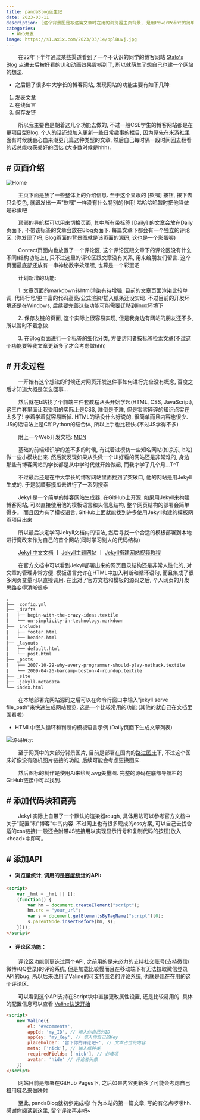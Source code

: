 ```yaml
---
title: pandaBlog诞生记
date: 2023-03-11
description: (这个背景图是写这篇文章时在用的浏览器主页背景, 是用PowerPoint的简单三角形+虚化效果制作的)
categories:
  - Web开发
image: https://s1.ax1x.com/2023/03/14/pplBuvj.jpg
---
```


&emsp;&emsp; 在22年下半年通过某些渠道看到了一个不认识的同学的博客网站 [Stalo's Blog](https://jin-yuhan.github.io/) 点进去后被好看的UI和动画效果震撼到了, 所以就萌生了想自己也建一个网站的想法.

* 之后翻了很多中大学长的博客网站, 发现网站的功能主要有如下几种:

1. 发表文章
2. 在线留言
3. 保存友链

&emsp;&emsp; 所以我主要也是朝着这几个功能去做的, 不过一般CSE学生的博客网站都是在更项目型Blog. 个人的话还想加入更新一些日常趣事的栏目, 因为原先在米游社里面有时候就会心血来潮更几篇这种类型的文章, 然后自己每时隔一段时间回去翻看的话总能收获美好的回忆 (大多数时候是hhh).

## # 页面介绍

![Home](https://s1.ax1x.com/2023/03/15/pp3uaDJ.png)

&emsp;&emsp; 主页下面是放了一些整体上的介绍信息. 至于这个显眼的 [欸嘿] 按钮, 按下去只会变色, 就跟发出一声"欸嘿"一样没有什么特别的作用! 哈哈哈哈暂时把他当做是彩蛋吧

&emsp;&emsp; 顶部的导航栏可以用来切换页面, 其中所有带标签 [Daily] 的文章会放在Daily页面下, 不带该标签的文章会放在Blog页面下. 每篇文章下都会有一个独立的评论区. (你发现了吗, Blog页面的背景图就是该页面的源码, 这也是一个彩蛋喔)

&emsp;&emsp; Contact页面内也放置了一个评论区, 这个评论区跟文章下的评论区没有什么不同(结构功能上), 只不过这里的评论区跟文章没有关系, 用来给朋友们留言. 这个页面最底部还放有一串神秘数字欸嘿嘿, 也算是一个彩蛋吧

&emsp;&emsp; 计划新增的功能:

&emsp;&emsp; 1. 文章页面的markdown转html渲染有待增强, 目前的文章页面渲染比较单调, 代码行号/更丰富的代码高亮/公式渲染/插入纸条还没实现. 不过目前的开发环境还是在Windows, 后续要完善这些功能可能需要迁移到linux环境下

&emsp;&emsp; 2. 保存友链的页面, 这个实际上很容易实现, 但是我身边有网站的朋友还不多, 所以暂时不着急做.

&emsp;&emsp; 3. 在Blog页面进行一个标签的细化分类, 方便访问者按标签检索文章(不过这个功能要等我文章更新多了才会考虑做hhh)

## # 开发过程

&emsp;&emsp; 一开始有这个想法的时候还对网页开发这件事如何进行完全没有概念, 百度之后才知道大概是怎么回事...

&emsp;&emsp; 然后就在b站找了个前端三件套教程从头开始学起(HTML, CSS, JavaScript), 这三件套里面让我受阻的实际上是CSS, 难倒是不难, 但是零零碎碎的知识点实在太多了! 学着学着就容易断掉. HTML的话没什么好说的, 很简单而且内容也很少. JS的话语法上是C和Python的结合体, 所以上手也比较快.(不过JS学得不多)

&emsp;&emsp; 附上一个Web开发文档: [MDN](https://developer.mozilla.org/zh-CN/)

&emsp;&emsp; 基础的前端知识学的差不多的时候, 有试着过模仿一些知名网站(如京东, b站)做一些小模块出来. 然后就发现如果从头做一个UI好看的网站还是非常难的, 身边那些有博客网站的学长都是从中学时代就开始做起, 而我才学了几个月...T^T

&emsp;&emsp; 不过最后还是在中大学长的博客网站里面找到了突破口, 他的网站是用Jekyll生成的. 于是就顺藤摸瓜去进行了一系列搜索

&emsp;&emsp; Jekyll是一个简单的博客网站生成器, 在GitHub上开源. 如果用Jekyll来构建博客网站, 可以直接使用他的模板语言和头信息结构, 整个网页结构的部署会简单得多。 而且因为有了模板语言, GitHub上面就能找到许多使用Jekyll构建的模板网页项目出来

&emsp;&emsp; 所以最后决定学习Jekyll文档内的语法, 然后寻找一个合适的模板部署到本地进行魔改来作为自己的首个网站(同时学习别人的代码结构)

&emsp;&emsp; [Jekyll中文文档](http://jekyllcn.com/) 丨 [Jekyll主题网站](http://jekyllthemes.org/) 丨 [Jekyll搭建网站视频教程](https://www.bilibili.com/video/BV14x411t7ZU/)

&emsp;&emsp; 在官方文档中可以看到Jekyll部署出来的网页目录结构还是非常人性化的, 对文章的管理非常方便. 模板语言允许在HTML中加入判断和循环语句, 而且集成了很多网页变量可以直接调用. 在比对了官方文档和模板的源码之后, 个人网页的开发思路变得清晰很多

```txt
.
├── _config.yml
├── _drafts
|   ├── begin-with-the-crazy-ideas.textile
|   └── on-simplicity-in-technology.markdown
├── _includes
|   ├── footer.html
|   └── header.html
├── _layouts
|   ├── default.html
|   └── post.html
├── _posts
|   ├── 2007-10-29-why-every-programmer-should-play-nethack.textile
|   └── 2009-04-26-barcamp-boston-4-roundup.textile
├── _site
├── .jekyll-metadata
└── index.html
```

&emsp;&emsp; 在本地部署完网站源码之后可以在命令行窗口中输入"jekyll serve file_path"来快速生成网站预览. 这是一个比较常用的功能 (其他的就自己在文档里面看啦)

* HTML中嵌入循环和判断的模板语言示例 (Daily页面下生成文章列表)

![源码展示](https://s1.ax1x.com/2023/03/15/pp3UbtS.png)

&emsp;&emsp; 至于网页中的大部分背景图片, 目前是部署在国内的[路过图床](https://imgse.com/)下, 不过这个图床好像没有随机图片链接的功能, 后续可能会考虑更换图床. 

&emsp;&emsp; 然后图标的制作是使用Ai来绘制.svg矢量图. 完整的源码在底部导航栏的GitHub链接中可以找到.

## # 添加代码块和高亮

&emsp;&emsp; Jekyll实际上自带了一个默认的渲染器rough, 具体用法可以参考官方文档中关于"配置"和"博客"中的内容. 不过网上也有很多现成的css方案, 可以自己去找合适的css链接(一般还会附带JS链接用以实现显示行号和复制代码的按钮)放入\<head>中即可。


## # 添加API

* #### 浏览量统计, 调用的是[百度统计](https://tongji.baidu.com/web5/welcome/login)的API:


```html
<script>
    var _hmt = _hmt || [];
    (function() {
        var hm = document.createElement("script");
        hm.src = "your_url";
        var s = document.getElementsByTagName("script")[0]; 
        s.parentNode.insertBefore(hm, s);
    })();
</script>
```


* #### 评论区功能：

&emsp;&emsp; 评论区功能则更迭过两个API, 之前用的是来必力的支持社交账号(支持微信/微博/QQ登录)的评论系统, 但是加载比较慢而且在移动端下有无法拉取微信登录API的bug; 所以后来改用了Valine的可支持匿名的评论系统, 也就是现在在用的这个评论区. 

&emsp;&emsp; 可以看到这个API支持在Script块中直接更改属性设置, 还是比较易用的. 具体的配置信息可以查看 [Valine快速开始](https://valine.js.org/quickstart.html)

```html
<script>
    new Valine({
        el: '#vcomments',
        appId: 'my_ID', // 填入你自己的ID
        appKey: 'my_Key', // 填入你自己的Key
        placeholder: '留下你的评论吧~', // 文本占位符内容
        meta: ['nick'], // 输入框种类
        requiredFields: ['nick'], // 必填项
        avatar: 'hide' // 评论者头像
    })
</script>
```

&emsp;&emsp; 网站目前是部署在GitHub Pages下, 之后如果内容更新多了可能会考虑自己租用域名来做映射

&emsp;&emsp; 至此, pandaBlog就初步完成啦! 作为本站的第一篇文章, 写的有亿点啰嗦hh. 感谢你阅读到这里, 留个评论再走吧~

